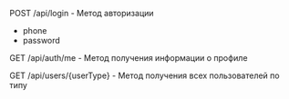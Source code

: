 POST /api/login - Метод авторизации
- phone
- password

GET /api/auth/me - Метод получения информации о профиле

GET /api/users/{userType} - Метод получения всех пользователей по типу
